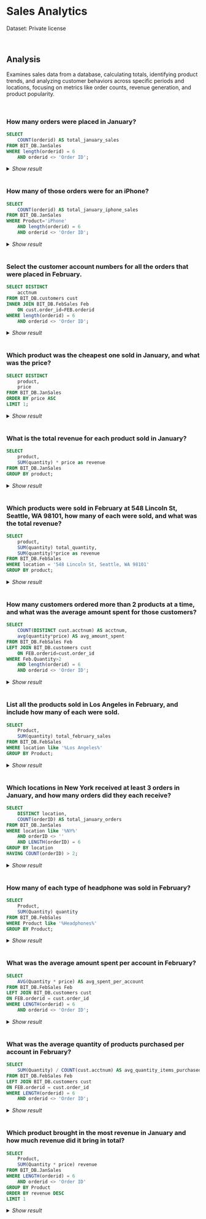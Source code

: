 # Sales Analytics
Dataset: Private license

<br>

## Analysis
Examines sales data from a database, calculating totals, identifying product trends, and analyzing customer behaviors across specific periods and locations, focusing on metrics like order counts, revenue generation, and product popularity.

<br>

### How many orders were placed in January?
```sql
SELECT 
    COUNT(orderid) AS total_january_sales
FROM BIT_DB.JanSales
WHERE length(orderid) = 6
    AND orderid <> 'Order ID';
```
<details>
  <summary><i>Show result</i></summary>
    
| total_january_sales |
|----------------|
| 9681           |
</details>

<br>

### How many of those orders were for an iPhone?
```sql
SELECT 
    COUNT(orderid) AS total_january_iphone_sales
FROM BIT_DB.JanSales
WHERE Product='iPhone'
    AND length(orderid) = 6
    AND orderid <> 'Order ID';
```
<details>
  <summary><i>Show result</i></summary>

| total_january_iphone_sales |
|----------------|
| 379            |
</details>

<br>

### Select the customer account numbers for all the orders that were placed in February. 
```sql
SELECT DISTINCT 
    acctnum
FROM BIT_DB.customers cust
INNER JOIN BIT_DB.FebSales Feb
    ON cust.order_id=FEB.orderid
WHERE length(orderid) = 6
    AND orderid <> 'Order ID';
```
<details>
  <summary><i>Show result</i></summary>
    
| acctnum   |
|:---------:|
| 40161414  |
| 54428584  |
| 59221952  |
| 88742323  |
| 78191203  |
| 74990905  |
| 52970206  |
| 30785465  |
| 53139396  |
| 28100900  |
|   ...     |
</details>

<br>

### Which product was the cheapest one sold in January, and what was the price?
```sql
SELECT DISTINCT 
    product, 
    price
FROM BIT_DB.JanSales
ORDER BY price ASC 
LIMIT 1;
```
<details>
  <summary><i>Show result</i></summary>
    
| product                | price |
|------------------------|-------|
| AAA Batteries (4-pack) | 2.99  |
</details>

<br>

### What is the total revenue for each product sold in January?
```sql
SELECT 
    product,
    SUM(quantity) * price as revenue
FROM BIT_DB.JanSales
GROUP BY product;
```
<details>
  <summary><i>Show result</i></summary>
    
| product                   | revenue            |
|---------------------------|--------------------|
|                           | 0                  |
| 20in Monitor              | 23647.85           |
| 27in 4K Gaming Monitor    | 121676.88          |
| 27in FHD Monitor          | 62845.81           |
| 34in Ultrawide Monitor    | 119316.86          |
| AA Batteries (4-pack)     | 5472               |
| AAA Batteries (4-pack)    | 4772.04            |
| Apple Airpods Headphones  | 122100             |
| Bose SoundSport Headphones| 65893.41           |
| Flatscreen TV             | 72900              |
| Google Phone              | 190800             |
| LG Dryer                  | 23400              |
| LG Washing Machine        | 25200              |
| Lightning Charging Cable  | 17207.45           |
| Macbook Pro Laptop        | 399500             |
| Product                   | 0                  |
| ThinkPad Laptop           | 216997.83          |
| USB-C Charging Cable      | 15343.8            |
| Vareebadd Phone           | 50000              |
| Wired Headphones          | 12961.19           |
| iPhone                    | 265300             |
</details>

<br>

### Which products were sold in February at 548 Lincoln St, Seattle, WA 98101, how many of each were sold, and what was the total revenue?
```sql
SELECT
    product,
    SUM(quantity) total_quantity,
    SUM(quantity)*price as revenue
FROM BIT_DB.FebSales
WHERE location = '548 Lincoln St, Seattle, WA 98101'
GROUP BY product;
```
<details>
  <summary><i>Show result</i></summary>
    
| product                | total_quantity | revenue |
|------------------------|----------------|---------|
| AA Batteries (4-pack)  | 2              | 7.68    |
</details>

<br>

### How many customers ordered more than 2 products at a time, and what was the average amount spent for those customers? 
```sql
SELECT
    COUNT(DISTINCT cust.acctnum) AS acctnum,
    avg(quantity*price) AS avg_amount_spent
FROM BIT_DB.FebSales Feb
LEFT JOIN BIT_DB.customers cust
    ON FEB.orderid=cust.order_id
WHERE Feb.Quantity>2
    AND length(orderid) = 6
    AND orderid <> 'Order ID';
```
<details>
  <summary><i>Show result</i></summary>
    
| acctnum | avg_amount_spent       |
|---------|------------------------|
| 278     | 13.82794964028773      |
</details>

<br>

### List all the products sold in Los Angeles in February, and include how many of each were sold.
```sql
SELECT 
    Product, 
    SUM(quantity) total_february_sales
FROM BIT_DB.FebSales
WHERE location like '%Los Angeles%'
GROUP BY Product;
```
<details>
  <summary><i>Show result</i></summary>
    
| Product                    | total_february_sales |
|----------------------------|----------------------|
| 20in Monitor               | 44                   |
| 27in 4K Gaming Monitor     | 70                   |
| 27in FHD Monitor           | 81                   |
| 34in Ultrawide Monitor     | 63                   |
| AA Batteries (4-pack)      | 293                  |
| AAA Batteries (4-pack)     | 351                  |
| Apple Airpods Headphones   | 140                  |
| Bose SoundSport Headphones | 131                  |
| Flatscreen TV              | 36                   |
| Google Phone               | 52                   |
| LG Dryer                   | 5                    |
| LG Washing Machine         | 6                    |
| Lightning Charging Cable   | 243                  |
| Macbook Pro Laptop         | 46                   |
| ThinkPad Laptop            | 42                   |
| USB-C Charging Cable       | 271                  |
| Vareebadd Phone            | 25                   |
| Wired Headphones           | 191                  |
| iPhone                     | 71                   |
</details>

<br>

### Which locations in New York received at least 3 orders in January, and how many orders did they each receive?
```sql
SELECT 
    DISTINCT location,
    COUNT(orderID) AS total_january_orders
FROM BIT_DB.JanSales
WHERE location like '%NY%'
    AND orderID <> ''
    AND LENGTH(orderID) = 6
GROUP BY location
HAVING COUNT(orderID) > 2;
```
<details>
  <summary><i>Show result</i></summary>
    
| location                               | total_january_orders |
|----------------------------------------|----------------------|
| 148 Elm St, New York City, NY 10001    | 3                    |
| 515 Lincoln St, New York City, NY 10001| 3                    |
| 916 Pine St, New York City, NY 10001   | 3                    |
| 961 Jefferson St, New York City, NY 10001 | 4                  |
</details>

<br>

### How many of each type of headphone was sold in February?
```sql
SELECT
    Product,
    SUM(Quantity) quantity
FROM BIT_DB.FebSales
WHERE Product like '%Headphones%'
GROUP BY Product;
```
<details>
  <summary><i>Show result</i></summary>
    
| Product                    | quantity |
|----------------------------|----------|
| Apple Airpods Headphones   | 1013     |
| Bose SoundSport Headphones | 844      |
| Wired Headphones           | 1282     |
</details>

<br>

### What was the average amount spent per account in February?
```sql
SELECT 
    AVG(Quantity * price) AS avg_spent_per_account
FROM BIT_DB.FebSales Feb
LEFT JOIN BIT_DB.customers cust
ON FEB.orderid = cust.order_id
WHERE LENGTH(orderid) = 6 
    AND orderid <> 'Order ID';
```
<details>
  <summary><i>Show result</i></summary>
    
| avg_spent_per_account |
|-----------------------|
| 190.00034676304287    |
</details>

<br>

### What was the average quantity of products purchased per account in February?
```sql
SELECT 
    SUM(Quantity) / COUNT(cust.acctnum) AS avg_quantity_items_purchased
FROM BIT_DB.FebSales Feb
LEFT JOIN BIT_DB.customers cust
ON FEB.orderid = cust.order_id
WHERE LENGTH(orderid) = 6 
    AND orderid <> 'Order ID';
```
<details>
  <summary><i>Show result</i></summary>
    
| avg_quantity_items_purchased |
|----------------------------|
| 1                          |
</details>

<br>

### Which product brought in the most revenue in January and how much revenue did it bring in total?
```sql
SELECT
    Product,
    SUM(Quantity * price) revenue
FROM BIT_DB.JanSales
WHERE LENGTH(orderid) = 6 
    AND orderid <> 'Order ID'
GROUP BY Product
ORDER BY revenue DESC
LIMIT 1
```
<details>
  <summary><i>Show result</i></summary>
    
| Product            | revenue |
|--------------------|---------|
| Macbook Pro Laptop | 399500  |
</details>

<br>
